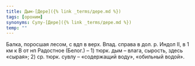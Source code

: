 ```yaml
---
title: Дым-[Дере]({% link _terms/дере.md %})
tags: [ороним]
synonyms: Сулу-[Дере]({% link _terms/дере.md %})
temp: ""
---
```


Балка, поросшая лесом, с вдп в верх. Впад. справа в дол. р. Индол II, в 1 км к В
от нп Радостное (Белог.) – 1) тюрк. дым – влага, сырость, здесь «сырая»; 2) ср.
тюрк. сувлу – «содержащий воду», «обильный водой».
